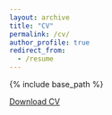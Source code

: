 ```yaml
---
layout: archive
title: "CV"
permalink: /cv/
author_profile: true
redirect_from:
  - /resume
---
```


{% include base_path %}

[Download CV](http://minkim88.github.io/files/Jeongmin_Kim_CV.pdf)
